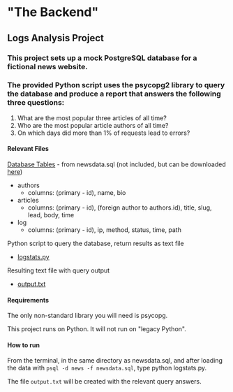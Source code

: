 "The Backend"
=====================

Logs Analysis Project
---------------------------------------------------------------------------

### This project sets up a mock PostgreSQL database for a fictional news website. 
### The provided Python script uses the psycopg2 library to query the database and produce a report that answers the following three questions:

1.  What are the most popular three articles of all time?
2.  Who are the most popular article authors of all time?
3.  On which days did more than 1% of requests lead to errors?

#### Relevant Files

[Database Tables](https://github.com/benuklove/forum/blob/master/vagrant/news_tables.png) - from newsdata.sql (not included, but can be downloaded [here](https://d17h27t6h515a5.cloudfront.net/topher/2016/August/57b5f748_newsdata/newsdata.zip))
- authors
  - columns: (primary - id), name, bio
- articles
  - columns: (primary - id), (foreign author to authors.id), title, slug, lead, body, time
- log
  - columns: (primary - id), ip, method, status, time, path

Python script to query the database, return results as text file
- [logstats.py](https://github.com/benuklove/forum/blob/master/vagrant/logstats.py)

Resulting text file with query output
- [output.txt](https://github.com/benuklove/forum/blob/master/vagrant/output.txt)

#### Requirements

The only non-standard library you will need is psycopg.

This project runs on Python.  It will not run on "legacy Python".

#### How to run

From the terminal, in the same directory as newsdata.sql, and after loading the data with `psql -d news -f newsdata.sql`, type python logstats.py.

The file `output.txt` will be created with the relevant query answers.
